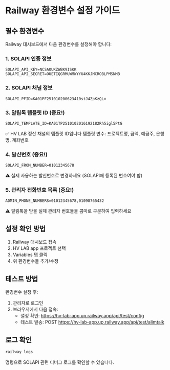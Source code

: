 # Railway 환경변수 설정 가이드

## 필수 환경변수

Railway 대시보드에서 다음 환경변수를 설정해야 합니다:

### 1. SOLAPI 인증 정보
```
SOLAPI_API_KEY=NCSAOUKZWBK9ISKK
SOLAPI_API_SECRET=OUETIQGRMUWMWYYU4KKJMCROBLPMSNMB
```

### 2. SOLAPI 채널 정보
```
SOLAPI_PFID=KA01PF251010200623410stJ4ZpKzQLv
```

### 3. 알림톡 템플릿 ID (중요!)
```
SOLAPI_TEMPLATE_ID=KA01TP2510102016192182Rh5igl5PtG
```
✅ HV LAB 정산 채널의 템플릿 ID입니다
템플릿 변수: 프로젝트명, 금액, 예금주, 은행명, 계좌번호

### 4. 발신번호 (중요!)
```
SOLAPI_FROM_NUMBER=01012345678
```
⚠️ 실제 사용하는 발신번호로 변경하세요 (SOLAPI에 등록된 번호여야 함)

### 5. 관리자 전화번호 목록 (중요!)
```
ADMIN_PHONE_NUMBERS=01012345678,01098765432
```
⚠️ 알림톡을 받을 실제 관리자 번호들을 콤마로 구분하여 입력하세요

## 설정 확인 방법

1. Railway 대시보드 접속
2. HV LAB app 프로젝트 선택
3. Variables 탭 클릭
4. 위 환경변수들 추가/수정

## 테스트 방법

환경변수 설정 후:

1. 관리자로 로그인
2. 브라우저에서 다음 접속:
   - 설정 확인: https://hv-lab-app.up.railway.app/api/test/config
   - 테스트 발송: POST https://hv-lab-app.up.railway.app/api/test/alimtalk

## 로그 확인

```bash
railway logs
```

명령으로 SOLAPI 관련 디버그 로그를 확인할 수 있습니다.